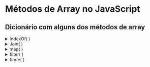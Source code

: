 # Métodos de Array no JavaScript

## Dicionário com alguns dos métodos de array

<details> <summary>IndexOf( )</summary>

  > O método `indexOf` em JavaScript é usado para encontrar a posição (índice) de um elemento específico em um array ou uma substring em uma string. Se o elemento for encontrado, o método retorna o índice da primeira ocorrência; caso contrário, retorna `-1`.
  
  ```js
  const texto = "Olá, mundo!";
  const indice = texto.indexOf("mundo"); // retorna 5
  ```
</details>
<details> <summary> Join( ) </summary>
  
  > O método `join` em JavaScript é usado para unir todos os elementos de um array em uma única string. Você pode especificar um separador para os elementos (por padrão, ele usa uma vírgula).

### Sintaxe
```js
array.join(separator)
```
### Exemplo
```js
const frutas = ["maçã", "banana", "cereja"];
const resultado = frutas.join(", ");
console.log(resultado); // "maçã, banana, cereja"

```

</details>


<details> <summary> map( ) </summary>
  
  > O método `map()` em JavaScript é utilizado para criar um novo array com os resultados da chamada de uma função fornecida em cada elemento do array original. É excelente para transformar dados de maneira funcional e eficiente

### Sintaxe
```js
array.map(callback(element, index, array), 
```
### Exemplo
```js
const numeros = [1, 2, 3, 4];
const dobrados = numeros.map((num, index) => {
  console.log(`Índice: ${index}, Valor: ${num}`);
  return num * 2;
});

console.log(dobrados); // [2, 4, 6, 8]


```

</details>



<details> <summary> filter( ) </summary>
  

### Sintaxe
```js
array.filter(callback(element, index, array), thisArg)

```

- `callback:` Função a ser executada em cada elemento do array. Recebe três argumentos:

  - `element:` O elemento atual sendo processado no array.

  - `index (opcional):` O índice do elemento atual sendo processado no array.

  - `array (opcional):` O array original sobre o qual `filter` foi chamado.

  - `thisArg (opcional):` Valor a ser usado como `this` quando a função de callback é executada.

### Exemplo
```js
const numeros = [1, 2, 3, 4, 5, 6];
const pares = numeros.filter((num, index) => {
  console.log(`Índice: ${index}, Valor: ${num}`);
  return num % 2 === 0;
});

console.log(pares); // [2, 4, 6]

```

</details>





<details> <summary> finde( ) </summary>
  > O método `find()` em JavaScript é utilizado para retornar o primeiro elemento em um array que satisfaça uma função de teste fornecida. Se nenhum valor satisfizer a função de teste, ele retorna `undefined`.

### Sintaxe
```js
array.find(callback(element, index, array), thisArg)

```

- `callback:` Função a ser executada em cada elemento do array. Recebe três argumentos:

  - `element:` O elemento atual sendo processado no array.

  - `index (opcional):` O índice do elemento atual sendo processado no array.

  - `array (opcional):` O array original sobre o qual `find` foi chamado.

  - `thisArg (opcional):` Valor a ser usado como `this` quando a função de callback é executada.

### Exemplo
```js
const numeros = [1, 2, 3, 4, 5];
const encontrado = numeros.find(num => num > 2);
console.log(encontrado); // 3
```

</details>
